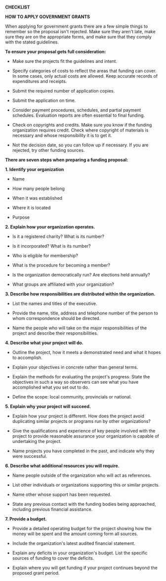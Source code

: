 **CHECKLIST**

**HOW TO APPLY GOVERNMENT GRANTS**

When applying for government grants there are a few simple things to
remember so the proposal isn't rejected. Make sure they aren't late,
make sure they are on the appropriate forms, and make sure that they
comply with the stated guidelines.

**To ensure your proposal gets full consideration:**

-   Make sure the projects fit the guidelines and intent.

-   Specify categories of costs to reflect the areas that funding can
    cover. In some cases, only actual costs are allowed. Keep accurate
    records of expenditures and receipts.

-   Submit the required number of application copies.

-   Submit the application on time.

-   Consider payment procedures, schedules, and partial payment
    schedules. Evaluation reports are often essential to final funding.

-   Check on copyrights and credits. Make sure you know if the funding
    organization requires credit. Check where copyright of materials is
    necessary and whose responsibility it is to get it.

-   Not the decision date, so you can follow up if necessary. If you are
    rejected, try other funding sources.

**There are seven steps when preparing a funding proposal:**

**1. Identify your organization**

-   Name

-   How many people belong

-   When it was established

-   Where it is located

-   Purpose

**2. Explain how your organization operates.**

-   Is it a registered charity? What is its number?

-   Is it incorporated? What is its number?

-   Who is eligible for membership?

-   What is the procedure for becoming a member?

-   Is the organization democratically run? Are elections held annually?

-   What groups are affiliated with your organization?

**3. Describe how responsibilities are distributed within the
organization.**

-   List the names and titles of the executive.

-   Provide the name, title, address and telephone number of the person
    to whom correspondence should be directed.

-   Name the people who will take on the major responsibilities of the
    project and describe their responsibilities.

**4. Describe what your project will do.**

-   Outline the project, how it meets a demonstrated need and what it
    hopes to accomplish.

-   Explain your objectives in concrete rather than general terms.

-   Explain the methods for evaluating the project's progress. State the
    objectives in such a way so observers can see what you have
    accomplished what you set out to do.

-   Define the scope: local community, provincials or national.

**5. Explain why your project will succeed.**

-   Explain how your project is different. How does the project avoid
    duplicating similar projects or programs run by other organizations?

-   Give the qualifications and experience of key people involved with
    the project to provide reasonable assurance your organization is
    capable of undertaking the project.

-   Name projects you have completed in the past, and indicate why they
    were successful.

**6. Describe what additional resources you will require.**

-   Name people outside of the organization who will act as references.

-   List other individuals or organizations supporting this or similar
    projects.

-   Name other whose support has been requested.

-   State any previous contact with the funding bodies being approached,
    including previous financial assistance.

**7. Provide a budget.**

-   Provide a detailed operating budget for the project showing how the
    money will be spent and the amount coming form all sources.

-   Include the organization's latest audited financial statement.

-   Explain any deficits in your organization's budget. List the
    specific sources of funding to cover the deficits.

-   Explain where you will get funding if your project continues beyond
    the proposed grant period.
